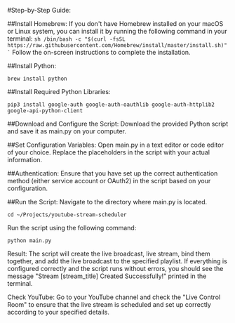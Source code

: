 #Step-by-Step Guide:

##Install Homebrew:
        If you don't have Homebrew installed on your macOS or Linux system, you can install it by running the following command in your terminal:
    ``` sh
    /bin/bash -c "$(curl -fsSL https://raw.githubusercontent.com/Homebrew/install/master/install.sh)"`
    ```
    Follow the on-screen instructions to complete the installation.

##Install Python:

    brew install python
    
##Install Required Python Libraries:

    pip3 install google-auth google-auth-oauthlib google-auth-httplib2 google-api-python-client

##Download and Configure the Script:
  Download the provided Python script and save it as main.py on your computer.

##Set Configuration Variables:
  Open main.py in a text editor or code editor of your choice.
  Replace the placeholders in the script with your actual information.

##Authentication:
  Ensure that you have set up the correct authentication method (either service account or OAuth2) in the script based on your configuration.

##Run the Script:
  Navigate to the directory where main.py is located.

    cd ~/Projects/youtube-stream-scheduler

  Run the script using the following command:
    
    python main.py

Result:
  The script will create the live broadcast, live stream, bind them together, and add the live broadcast to the specified playlist.
  If everything is configured correctly and the script runs without errors, you should see the message "Stream [stream_title] Created Successfully!" printed in the terminal.

Check YouTube:
  Go to your YouTube channel and check the "Live Control Room" to ensure that the live stream is scheduled and set up correctly according to your specified details.
